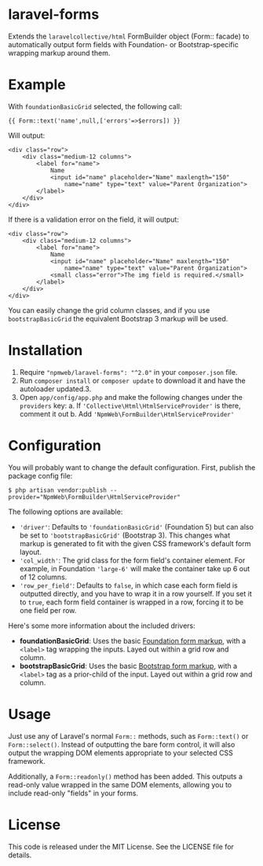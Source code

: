 laravel-forms
=============

Extends the `laravelcollective/html` FormBuilder object (Form:: facade) to automatically output form fields with Foundation- or Bootstrap-specific wrapping markup around them.

Example
=======

With `foundationBasicGrid` selected, the following call:

    {{ Form::text('name',null,['errors'=>$errors]) }}

Will output:

    <div class="row">
        <div class="medium-12 columns">
            <label for="name">
            	Name
                <input id="name" placeholder="Name" maxlength="150"
                    name="name" type="text" value="Parent Organization">
            </label>
        </div>
    </div>

If there is a validation error on the field, it will output:

    <div class="row">
        <div class="medium-12 columns">
            <label for="name">
            	Name
                <input id="name" placeholder="Name" maxlength="150"
                    name="name" type="text" value="Parent Organization">
                <small class="error">The img field is required.</small>
            </label>            
        </div>
    </div>

You can easily change the grid column classes, and if you use `bootstrapBasicGrid` the equivalent Bootstrap 3 markup will be used.

Installation
============

1. Require `"npmweb/laravel-forms": "^2.0"` in your `composer.json` file.
2. Run `composer install` or `composer update` to download it and have the autoloader updated.3. 
3. Open `app/config/app.php` and make the following changes under the `providers` key:
	a. If `'Collective\Html\HtmlServiceProvider'` is there, comment it out
	b. Add `'NpmWeb\FormBuilder\HtmlServiceProvider'`

Configuration
=============

You will probably want to change the default configuration. First, publish the package config file:

    $ php artisan vendor:publish --provider="NpmWeb\FormBuilder\HtmlServiceProvider"
    
The following options are available:

- `'driver'`: Defaults to `'foundationBasicGrid'` (Foundation 5) but can also be set to `'bootstrapBasicGrid'` (Bootstrap 3). This changes what markup is generated to fit with the given CSS framework's default form layout.
- `'col_width'`: The grid class for the form field's container element. For example, in Foundation `'large-6'` will make the container take up 6 out of 12 columns.
- `'row_per_field'`: Defaults to `false`, in which case each form field is outputted directly, and you have to wrap it in a row yourself. If you set it to `true`, each form field container is wrapped in a row, forcing it to be one field per row.

Here's some more information about the included drivers:

- **foundationBasicGrid**: Uses the basic [Foundation form markup](http://foundation.zurb.com/docs/components/forms.html), with a `<label>` tag wrapping the inputs. Layed out within a grid row and column.
- **bootstrapBasicGrid**: Uses the basic [Bootstrap form markup](http://getbootstrap.com/css/#forms-example), with  a `<label>` tag as a prior-child of the input. Layed out within a grid row and column.


Usage
=====

Just use any of Laravel's normal `Form::` methods, such as `Form::text()` or `Form::select()`. Instead of outputting the bare form control, it will also output the wrapping DOM elements appropriate to your selected CSS framework.

Additionally, a `Form::readonly()` method has been added. This outputs a read-only value wrapped in the same DOM elements, allowing you to include read-only "fields" in your forms.

License
=======

This code is released under the MIT License. See the LICENSE file for details.